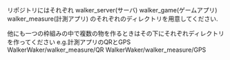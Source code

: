 リポジトリにはそれぞれ
walker_server(サーバ)
walker_game(ゲームアプリ)
walker_measure(計測アプリ)
のそれぞれのディレクトリを用意してください.

他にも一つの枠組みの中で複数の物を作るときはその下にそれぞれディレクトリを作ってください
e.g.計測アプリのQRとGPS
		WalkerWaker/walker_measure/QR
		WalkerWaker/walker_measure/GPS
